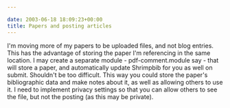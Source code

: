 ```yaml
---

date: 2003-06-18 18:09:23+00:00
title: Papers and posting articles
---
```


I'm moving more of my papers to be uploaded files, and not blog entries.  This has the advantage of storing the paper I'm referencing in the same location.  I may create a separate module - pdf-comment.module say - that will store a paper, and automatically update Shrimpbib for you as well on submit.  Shouldn't be too difficult.  This way you could store the paper's bibliographic data and make notes about it, as well as allowing others to use it.  I need to implement privacy settings so that you can allow others to see the file, but not the posting (as this may be private).
